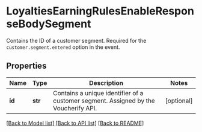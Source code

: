 # LoyaltiesEarningRulesEnableResponseBodySegment

Contains the ID of a customer segment. Required for the `customer.segment.entered` option in the event.

## Properties

Name | Type | Description | Notes
------------ | ------------- | ------------- | -------------
**id** | **str** | Contains a unique identifier of a customer segment. Assigned by the Voucherify API. | [optional] 

[[Back to Model list]](../README.md#documentation-for-models) [[Back to API list]](../README.md#documentation-for-api-endpoints) [[Back to README]](../README.md)



